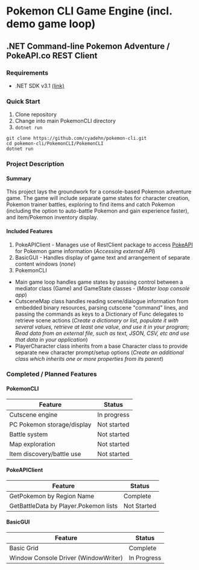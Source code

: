 # Pokemon CLI Game Engine (incl. demo game loop)
## .NET Command-line Pokemon Adventure / PokeAPI.co REST Client
### Requirements
* .NET SDK v3.1 [(link)](https://dotnet.microsoft.com/download/dotnet-core/3.1)
### Quick Start
1. Clone repository
2. Change into main PokemonCLI directory
3. `dotnet run`
```
git clone https://github.com/cyadehn/pokemon-cli.git
cd pokemon-cli/PokemonCLI/PokemonCLI
dotnet run
```
### Project Description
#### Summary
This project lays the groundwork for a console-based Pokemon adventure game. The game will include separate game states for character creation, Pokemon trainer battles, exploring to find items and catch Pokemon (including the option to auto-battle Pokemon and gain experience faster), and item/Pokemon inventory display.

#### Included Features
1. PokeAPIClient - Manages use of RestClient package to access [PokeAPI](https://pokeapi.co/) for Pokemon game information (*Accessing external API*)
2. BasicGUI - Handles display of game text and arrangement of separate content windows (*none*)
3. PokemonCLI
* Main game loop handles game states by passing control between a mediator class (Game) and GameState classes - (*Master loop console app*)
* CutsceneMap class handles reading scene/dialogue information from embedded binary resources, parsing cutscene "command" lines, and passing the commands as keys to a Dictionary of Func<T> delegates to retrieve scene actions (*Create a dictionary or list, populate it with several values, retrieve at least one value, and use it in your program; Read data from an external file, such as text, JSON, CSV, etc and use that data in your application*)
* PlayerCharacter class inherits from a base Character class to provide separate new character prompt/setup options (*Create an additional class which inherits one or more properties from its parent*)

### Completed / Planned Features

#### PokemonCLI
Feature | Status
-- | --
Cutscene engine | In progress
PC Pokemon storage/display | Not started
Battle system | Not started
Map exploration | Not started
Item discovery/battle use | Not started

#### PokeAPIClient
Feature | Status
-- | --
GetPokemon by Region Name | Complete
GetBattleData by Player.Pokemon lists | Not Started

#### BasicGUI
Feature | Status
-- | --
Basic Grid | Complete
Window Console Driver (WindowWriter) | In Progress
